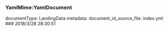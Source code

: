 ### YamlMime:YamlDocument
documentType: LandingData
metadata:
    document_id_source_file: index.yml
    ### 2018/3/28 28:30:51

